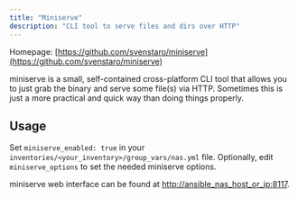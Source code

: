 ```yaml
---
title: "Miniserve"
description: "CLI tool to serve files and dirs over HTTP"
---
```


Homepage: [https://github.com/svenstaro/miniserve](https://github.com/svenstaro/miniserve)

miniserve is a small, self-contained cross-platform CLI tool that allows you to just grab the binary and serve some file(s) via HTTP. Sometimes this is just a more practical and quick way than doing things properly.

## Usage

Set `miniserve_enabled: true` in your `inventories/<your_inventory>/group_vars/nas.yml` file. Optionally, edit `miniserve_options` to set the needed miniserve options.

miniserve web interface can be found at [http://ansible_nas_host_or_ip:8117](http://ansible_nas_host_or_ip:8117).
